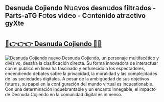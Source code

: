 ## Desnuda Cojiendo N𝚞𝚎vos desn𝚞dos filtr𝚊dos - Parts-aTG F𝚘tos vid𝚎o - C𝚘ntenido atr𝚊ctivo gyXte

# <h2><a href="http://mbbtsn.tromn.icu/?c=Desnuda+Cojiendo">🔗👉👉👉 Desnuda Cojiendo 🔗🔗</a></h2>

[![Desnuda Cojiendo nuevo](https://i.imgur.com/pEAQMta.gif)](http://mbbtsn.tromn.icu/?c=Desnuda+Cojiendo)
Desnuda Cojiendo, un personaje multifacético y divisivo, desafía la clasificación directa. Su forma innovadora de interactuar con el público en línea ha fascinado y enfurecido a los espectadores, encendiendo debates sobre la privacidad, la moralidad y las complejidades de las sociedades digitales. A pesar de la ambigüedad de sus objetivos futuros, su papel en la configuración del mundo virtual es incuestionable. Con una determinación inquebrantable y un encanto innegable, el impacto de Desnuda Cojiendo en la comunidad digital es inmenso.
